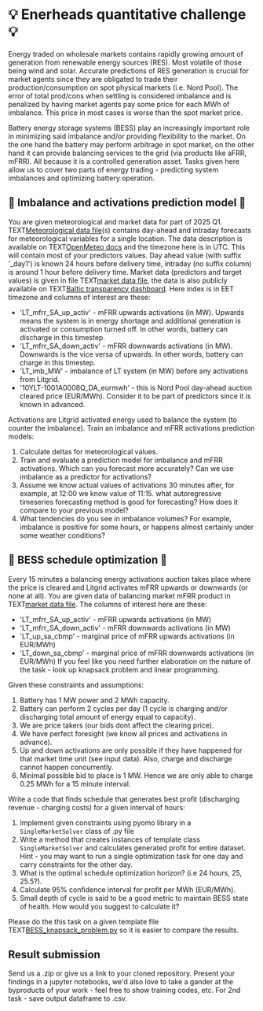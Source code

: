 # :bulb: Enerheads quantitative challenge :bulb:

Energy traded on wholesale markets contains rapidly growing amount of generation from renewable energy sources (RES). Most volatile of those being wind and solar. Accurate predictions of RES generation is crucial for market agents since they are obligated to trade their production/consumption on spot physical markets (i.e. Nord Pool). The error of total prod/cons when settling is considered imbalance and is penalized by having market agents pay some price for each MWh of imbalance. This price in most cases is worse than the spot market price. 

Battery energy storage systems (BESS) play an increasingly important role in minimizing said imbalance and/or providing flexibility to the market. On the one hand the battery may perform arbitrage in spot market, on the other hand it can provide balancing services to the grid (via products like aFRR, mFRR). All because it is a controlled generation asset. Tasks given here allow us to cover two parts of energy trading - predicting system imbalances and optimizing battery operation.

## :electric_plug: Imbalance and activations prediction model :electric_plug:

You are given meteorological and market data for part of 2025 Q1. TEXT[Meteorological data file](https://github.com/jkved/enerheads-quant-challenge/blob/main/data/openmeteo_location0.csv)(s) contains day-ahead and intraday forecasts for meteorological variables for a single location. The data description is available on TEXT[OpenMeteo docs](https://open-meteo.com/en/docs) and the timezone here is in UTC. This will contain most of your predictors values. Day ahead value (with suffix '_day1') is known 24 hours before delivery time, intraday (no suffix column) is around 1 hour before delivery time.
Market data (predictors and target values) is given in file TEXT[market data file](https://github.com/jkved/enerheads-quant-challenge/blob/main/data/spot_balancing_2025Q1.csv), the data is also publicly available on TEXT[Baltic transparency dashboard](https://baltic.transparency-dashboard.eu/). Here index is in EET timezone and columns of interest are these:
- 'LT_mfrr_SA_up_activ' - mFRR upwards activations (in MW). Upwards means the system is in energy shortage and additional generation is activated or consumption turned off. In other words, battery can discharge in this timestep.
- 'LT_mfrr_SA_down_activ' - mFRR downwards activations (in MW). Downwards is the vice versa of upwards. In other words, battery can charge in this timestep.
- 'LT_imb_MW' - imbalance of LT system (in MW) before any activations from Litgrid.
- '10YLT-1001A0008Q_DA_eurmwh' - this is Nord Pool day-ahead auction cleared price (EUR/MWh). Consider it to be part of predictors since it is known in advanced.

Activations are Litgrid activated energy used to balance the system (to counter the imbalance). Train an imbalance and mFRR activations prediction models:
1. Calculate deltas for meteorological values.
2. Train and evaluate a prediction model for imbalance and mFRR activations. Which can you forecast more accurately? Can we use imbalance as a predictor for activations?
3. Assume we know actual values of activations 30 minutes after, for example, at 12:00 we know value of 11:15. what autoregressive timeseries forecasting method is good for forecasting? How does it compare to your previous model?
4. What tendencies do you see in imbalance volumes? For example, imbalance is positive for some hours, or happens almost certainly under some weather conditions? 

## :battery: BESS schedule optimization :battery:

Every 15 minutes a balancing energy activations auction takes place where the price is cleared and Litgrid activates mFRR upwards or downwards (or none at all). You are given data of balancing market mFRR product in TEXT[market data file](https://github.com/jkved/enerheads-quant-challenge/blob/main/data/spot_balancing_2025Q1.csv). The columns of interest here are these:
- 'LT_mfrr_SA_up_activ' - mFRR upwards activations (in MW)  
- 'LT_mfrr_SA_down_activ' - mFRR downwards activations (in MW)  
- 'LT_up_sa_cbmp' - marginal price of mFRR upwards activations (in EUR/MWh)
- 'LT_down_sa_cbmp' - marginal price of mFRR downwards activations (in EUR/MWh)
If you feel like you need further elaboration on the nature of the task - look up knapsack problem and linear programming.

Given these constraints and assumptions:
1. Battery has 1 MW power and 2 MWh capacity.
2. Battery can perform 2 cycles per day (1 cycle is charging and/or discharging total amount of energy equal to capacity).
3. We are price takers (our bids dont affect the clearing price).
4. We have perfect foresight (we know all prices and activations in advance).
5. Up and down activations are only possible if they have happened for that market time unit (see input data). Also, charge and discharge cannot happen concurrently.
6. Minimal possible bid to place is 1 MW. Hence we are only able to charge 0.25 MWh for a 15 minute interval.

Write a code that finds schedule that generates best profit (discharging revenue - charging costs) for a given interval of hours:
1. Implement given constraints using pyomo library in a `SingleMarketSolver` class of .py file
2. Write a method that creates instances of template class `SingleMarketSolver` and calculates generated profit for entire dataset. Hint - you may want to run a single optimization task for one day and carry constraints for the other day.
3. What is the optimal schedule optimization horizon? (i.e 24 hours, 25, 25.5?).
4. Calculate 95% confidence interval for profit per MWh (EUR/MWh).
5. Small depth of cycle is said to be a good metric to maintain BESS state of health. How would you suggest to calculate it?

Please do the this task on a given template file TEXT[BESS_knapsack_problem.py](https://github.com/jkved/enerheads-quant-challenge/blob/main/BESS_knapsack_problem.ipynb)  so it is easier to compare the results. 

## Result submission

Send us a .zip or give us a link to your cloned repository. Present your findings in a jupyter notebooks, we'd also love to take a gander at the byproducts of your work - feel free to show training codes, etc. For 2nd task - save output dataframe to .csv.